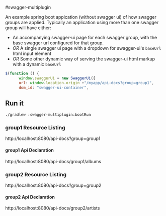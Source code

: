 #swagger-multiplugin

An example spring boot appication (without swagger ui) of how swagger groups are applied.
Typically an application using more than one swagger group will have either:

- An accompanying swagger-ui page for each swagger group, with the base swagger url configured for that group.
- _OR_ A single swagger ui page with a dropdown for swagger-ui's `baseUrl` html input element
- _OR_ Some other dynamic way of serving the swagger-ui html markup with a dynamic `baseUrl`


```javascript
$(function () {
      window.swaggerUi = new SwaggerUi({
      url: window.location.origin +"/myapp/api-docs?group=group1",
      dom_id: "swagger-ui-container",
```


## Run it

```bash
./gradlew :swagger-multiplugin:bootRun
```

### group1 Resource Listing
http://localhost:8080/api-docs?group=group1

#### group1 Api Declaration 
http://localhost:8080/api-docs/group1/albums

### group2 Resource Listing
http://localhost:8080/api-docs?group=group2

#### group2 Api Declaration
http://localhost:8080/api-docs/group2/artists
